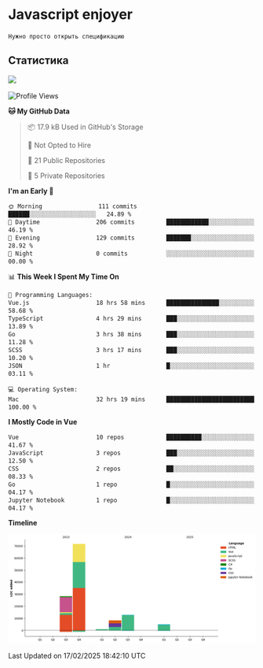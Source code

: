 # Javascript enjoyer

```
Нужно просто открыть спецификацию
```

## Статистика

<img height="202px" src="https://github-readme-stats.vercel.app/api/top-langs/?username=esavenko&hide=html&hide_title=true&hide_border=true&layout=compact&langs_count=8&exclude_repo=,Redventures-Movie-Quotes&theme=dark&text_color=010101&bg_color=fff9dd&show_icons=true"/>

<!--START_SECTION:waka-->
![Profile Views](http://img.shields.io/badge/Profile%20Views-0-blue)

**🐱 My GitHub Data** 

> 📦 17.9 kB Used in GitHub's Storage 
 > 
> 🚫 Not Opted to Hire
 > 
> 📜 21 Public Repositories 
 > 
> 🔑 5 Private Repositories 
 > 
**I'm an Early 🐤** 

```text
🌞 Morning                111 commits         ██████░░░░░░░░░░░░░░░░░░░   24.89 % 
🌆 Daytime                206 commits         ████████████░░░░░░░░░░░░░   46.19 % 
🌃 Evening                129 commits         ███████░░░░░░░░░░░░░░░░░░   28.92 % 
🌙 Night                  0 commits           ░░░░░░░░░░░░░░░░░░░░░░░░░   00.00 % 
```


📊 **This Week I Spent My Time On** 

```text
💬 Programming Languages: 
Vue.js                   18 hrs 58 mins      ███████████████░░░░░░░░░░   58.68 % 
TypeScript               4 hrs 29 mins       ███░░░░░░░░░░░░░░░░░░░░░░   13.89 % 
Go                       3 hrs 38 mins       ███░░░░░░░░░░░░░░░░░░░░░░   11.28 % 
SCSS                     3 hrs 17 mins       ███░░░░░░░░░░░░░░░░░░░░░░   10.20 % 
JSON                     1 hr                █░░░░░░░░░░░░░░░░░░░░░░░░   03.11 % 

💻 Operating System: 
Mac                      32 hrs 19 mins      █████████████████████████   100.00 % 
```

**I Mostly Code in Vue** 

```text
Vue                      10 repos            ██████████░░░░░░░░░░░░░░░   41.67 % 
JavaScript               3 repos             ███░░░░░░░░░░░░░░░░░░░░░░   12.50 % 
CSS                      2 repos             ██░░░░░░░░░░░░░░░░░░░░░░░   08.33 % 
Go                       1 repo              █░░░░░░░░░░░░░░░░░░░░░░░░   04.17 % 
Jupyter Notebook         1 repo              █░░░░░░░░░░░░░░░░░░░░░░░░   04.17 % 
```



**Timeline**

![Lines of Code chart](https://raw.githubusercontent.com/esavenko/esavenko/master/assets/bar_graph.png)


 Last Updated on 17/02/2025 18:42:10 UTC
<!--END_SECTION:waka-->
